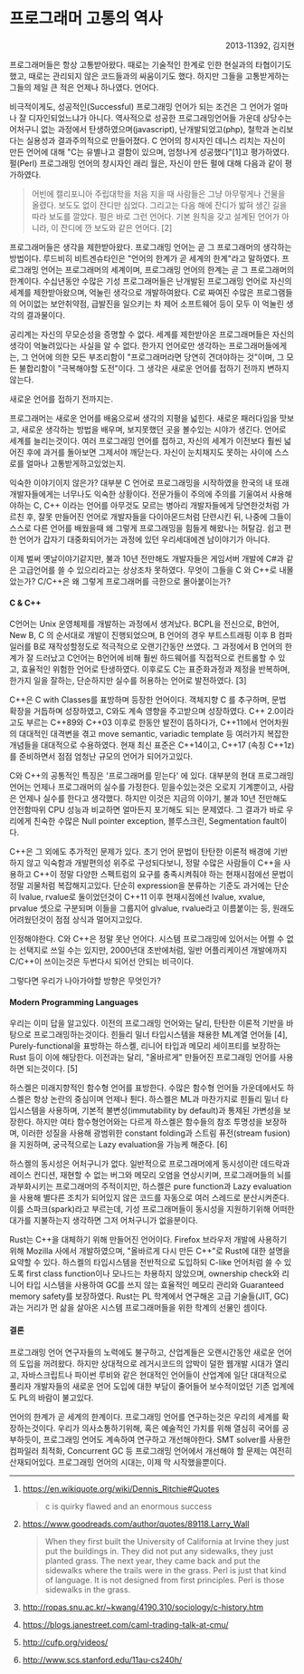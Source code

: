 프로그래머 고통의 역사
========
<p align="right">2013-11392, 김지현</p>

프로그래머들은 항상 고통받아왔다. 때로는 기술적인 한계로 인한 현실과의
타협이기도 했고, 때로는 관리되지 않은 코드들과의 싸움이기도 했다. 하지만 그들을
고통받게하는 그들의 제일 큰 적은 언제나 하나였다. 언어다.

비극적이게도, 성공적인(Successful) 프로그래밍 언어가 되는 조건은 그 언어가
얼마나 잘 디자인되었느냐가 아니다. 역사적으로 성공한 프로그래밍언어들 가운데
상당수는 어처구니 없는 과정에서 탄생하였으며(javascript), 난개발되었고(php),
철학과 논리보다는 실용성과 결과주의적으로 만들어졌다. C 언어의 창시자인 데니스
리치는 자신이 만든 언어에 대해 "C는 유별나고 결함이 있으며, 엄청나게
성공했다"[1]고 평가하였다. 펄(Perl) 프로그래밍 언어의 창시자인 래리 월은, 자신이
만든 펄에 대해 다음과 같이 평가하였다.

> 어빈에 캘리포니아 주립대학을 처음 지을 때 사람들은 그냥 아무렇게나 건물을
올렸다. 보도도 없이 잔디만 심었다. 그리고는 다음 해에 잔디가 밟혀 생긴 길을 따라
보도를 깔았다. 펄은 바로 그런 언어다. 기본 원칙을 갖고 설계된 언어가 아니라, 이
잔디에 깐 보도와 같은 언어다. [2]

프로그래머들은 생각을 제한받아왔다. 프로그래밍 언어는 곧 그 프로그래머의 생각하는 방법이다.
루드비히 비트겐슈타인은 "언어의 한계가 곧 세계의 한계"라고 말하였다. 프로그래밍
언어는 프로그래머의 세계이며, 프로그래밍 언어의 한계는 곧 그 프로그래머의
한계이다. 수십년동안 수많은 기성 프로그래머들은 난개발된 프로그래밍 언어로
자신의 세계를 제한받아왔으며, 억눌린 생각으로 개발하여왔다. C로 짜여진 수많은
프로그램들의 어이없는 보안취약점, 급발진을 일으키는 차 제어 소프트웨어 등이 모두
이 억눌린 생각의 결과물이다.

공리계는 자신의 무모순성을 증명할 수 없다. 세계를 제한받아온 프로그래머들은
자신의 생각이 억눌려있다는 사실을 알 수 없다. 한가지 언어로만 생각하는
프로그래머들에게는, 그 언어에 의한 모든 부조리함이 "프로그래머라면 당연히
견뎌야하는 것"이며, 그 모든 불합리함이 "극복해야할 도전"이다. 그 생각은 새로운
언어를 접하기 전까지 변하지 않는다.

새로운 언어를 접하기 전까지는.

프로그래머는 새로운 언어를 배움으로써 생각의 지평을 넓힌다. 새로운 패러다임을
맛보고, 새로운 생각하는 방법을 배우며, 보지못했던 곳을 볼수있는 시야가 생긴다.
언어로 세계를 늘리는것이다. 여러 프로그래밍 언어를 접하고, 자신의 세계가
이전보다 훨씬 넓어진 후에 과거를 돌아보면 그제서야 깨닫는다. 자신이 눈치채지도
못하는 사이에 스스로를 얼마나 고통받게하고있었는지.

익숙한 이야기이지 않은가? 대부분 C 언어로 프로그래밍을 시작하였을 한국의 내 또래
개발자들에게는 너무나도 익숙한 상황이다. 전문가들이 주의에 주의를 기울여서
사용해야하는 C, C++ 이라는 언어를 아무것도 모르는 병아리 개발자들에게 당연한것처럼
가르친 후, 잘못 만들어진 언어로 개발자들을 다이아몬드처럼 단련시킨 뒤, 나중에
그들이 스스로 다른 언어를 배웠을때 왜 그렇게 프로그래밍을 힘들게 해왔나는
허탈감. 쉽고 편한 언어가 갑자기 대중화되어가는 과정에 있던 우리세대에겐
남이야기가 아니다.

이제 벌써 옛날이야기같지만, 불과 10년 전만해도 개발자들은 게임서버 개발에 C#과
같은 고급언어를 쓸 수 있으리라고는 상상조차 못하였다. 무엇이 그들을 C 와 C++로
내몰았는가? C/C++은 왜 그렇게 프로그래머를 극한으로 몰아붙이는가?

#### C & C++
C언어는 Unix 운영체제를 개발하는 과정에서 생겨났다. BCPL을 전신으로, B언어, New
B, C 의 순서대로 개발이 진행되었으며, B 언어의 경우 부트스트래핑 이후 B
컴파일러를 B로 재작성할정도로 적극적으로 오랜기간동안 쓰였다. 그 과정에서 B
언어의 한계가 잘 드러났고 C언어는 B언어에 비해 훨씬 하드웨어를 직접적으로
컨트롤할 수 있고, 효율적인 위험한 언어로 탄생하였다. 이후로도 C는 표준화과정과
제정을 반복하며, 한가지 일을 잘하는, 단순하지만 실수를 허용하는 언어로
발전하였다. [3]

C++은 C with Classes를 표방하며 등장한 언어이다. 객체지향 C 를 추구하며, 문법
확장을 거듭하며 성장하였고, C와도 계속 영향을 주고받으며 성장하였다. C++
2.0이라고도 부르는 C++89와 C++03 이후로 한동안 발전이 뜸하다가, C++11에서
언어차원의 대대적인 대격변을 겪고 move semantic, variadic template 등 여러가지
복잡한 개념들을 대대적으로 수용하였다. 현재 최신 표준은 C++14이고, C++17 (속칭
C++1z)를 준비하면서 점점 엄청난 규모의 언어가 되어가고있다.

C와 C++의 공통적인 특징은 '프로그래머를 믿는다' 에 있다. 대부분의 현대
프로그래밍 언어는 언제나 프로그래머의 실수를 가정한다. 믿을수있는것은 오로지
기계뿐이고, 사람은 언제나 실수를 한다고 생각했다. 하지만 이것은 지금의 이야기,
불과 10년 전만해도 안전함따위 CPU 성능과 비교하면 얼마든지 포기해도 되는
문제였다. 그 결과가 바로 우리에게 친숙한 수많은 Null pointer exception,
블루스크린, Segmentation fault이다.

C++은 그 외에도 추가적인 문제가 있다. 초기 언어 문법이 탄탄한 이론적 배경에
기반하지 않고 익숙함과 개발편의성 위주로 구성되다보니, 정말 수많은 사람들이
C++을 사용하고 C++이 정말 다양한 스펙트럼의 요구를 충족시켜줘야 하는
현재시점에선 문법이 정말 괴물처럼 복잡해지고있다. 단순히 expression을 분류하는
기준도 과거에는 단순히 lvalue, rvalue로 둘이었던것이 C++11 이후 현재시점에선
lvalue, xvalue, prvalue 셋으로 구분되며 이들을 그룹지어 glvalue, rvalue라고
이름붙이는 등, 원래도 어려웠던것이 점점 상식과 멀어지고있다.

인정해야한다. C와 C++은 정말 못난 언어다. 시스템 프로그래밍에 있어서는 어쩔 수
없는 선택지로 쓰일 수는 있지만, 2000년대 초반에처럼, 일반 어플리케이션
개발에까지 C/C++이 쓰이는것은 두번다시 되어선 안되는 비극이다.

그렇다면 우리가 나아가야할 방향은 무엇인가?

#### Modern Programming Languages
우리는 이미 답을 알고있다. 이전의 프로그래밍 언어와는 달리, 탄탄한 이론적 기반을
바탕으로 프로그래밍하는것이다. 힌들리 밀너 타입시스템을 채용한 ML계열 언어들 [4],
Purely-functional을 표방하는 하스켈, 리니어 타입과 메모리 세이프티를 보장하는
Rust 등이 이에 해당한다. 이전과는 달리, "올바르게" 만들어진 프로그래밍 언어를
사용하면 되는것이다. [5]

하스켈은 미래지향적인 함수형 언어를 표방한다. 수많은 함수형 언어들 가운데에서도
하스켈은 항상 논란의 중심이며 언제나 튄다. 하스켈은 ML과 마찬가지로 힌들리 밀너
타입시스템을 사용하며, 기본적 불변성(immutability by default)과 통제된 가변성을
보장한다. 하지만 여타 함수형언어와는 다르게 하스켈은 함수들의 참조 투명성을
보장하며, 이러한 성질을 사용해 광범위한 constant folding과 스트림 퓨전(stream
fusion)을 지원하며, 궁극적으로는 Lazy evaluation을 가능케 해준다. [6]

하스켈의 동시성은 어처구니가 없다. 일반적으로 프로그래머에게 동시성이란 데드락과
레이스 컨디션, 재현할 수 없는 버그와 메모리 오염을 연상시키며, 프로그래머들의
뇌를 과부화시키는 프로그래머의 주적이지만, 하스켈은 pure function과 Lazy
evaluation을 사용해 별다른 조치가 되어있지 않은 코드를 자동으로 여러 스레드로
분산시켜준다. 이를 스파크(spark)라고 부르는데, 기성 프로그래머들이 동시성을
지원하기위해 어떠한 대가를 지불하는지 생각하면 그저 어처구니가 없을분이다.

Rust는 C++을 대체하기 위해 만들어진 언어이다. Firefox 브라우저 개발에 사용하기
위해 Mozilla 사에서 개발하였으며, "올바르게 다시 만든 C++"로 Rust에 대한 설명을
요약할 수 있다. 하스켈의 타입시스템을 전반적으로 도입하되 C-like 언어처럼 쓸 수
있도록 first class function이나 모나드는 차용하지 않았으며, ownership check와
리니어 타입 시스템을 사용하여 GC를 쓰지 않는 효율적인 메모리 관리와 Guaranteed
memory safety를 보장하였다. Rust는 PL 학계에서 연구해온 고급 기술들(JIT, GC)과는
거리가 먼 삶을 살아온 시스템 프로그래머들을 위한 학계의 선물인 셈이다.

#### 결론
프로그래밍 언어 연구자들의 노력에도 불구하고, 산업계들은 오랜시간동안 새로운
언어의 도입을 꺼려왔다. 하지만 상대적으로 레거시코드의 압박이 덜한 웹개발 시대가
열리고, 자바스크립트나 파이썬 루비와 같은 현대적인 언어들이 산업계에 일단
대대적으로 풀리자 개발자들의 새로운 언어 도입에 대한 부담이 줄어들어
보수적이었던 기존 업계에도 PL의 바람이 불고있다.

언어의 한계가 곧 세계의 한계이다. 프로그래밍 언어를 연구하는것은 우리의 세계를
확장하는것이다. 우리가 의사소통하기위해, 혹은 예술적인 가치를 위해 열심히 국어를
공부하듯이, 프로그래밍 언어도 계속하여 연구하고 개선해야한다. SMT solver를
사용한 컴파일러 최적화, Concurrent GC 등 프로그래밍 언어에서 개선해야 할 문제는
여전히 산재되어있다. 프로그래밍 언어의 시대는, 이제 막 시작했을뿐이다.

--------

1.  https://en.wikiquote.org/wiki/Dennis_Ritchie#Quotes

    > c is quirky flawed and an enormous success

2.  https://www.goodreads.com/author/quotes/89118.Larry_Wall

    > When they first built the University of California at Irvine they just put
    the buildings in. They did not put any sidewalks, they just planted grass.
    The next year, they came back and put the sidewalks where the trails were in
    the grass. Perl is just that kind of language. It is not designed from first
    principles. Perl is those sidewalks in the grass.

3.  http://ropas.snu.ac.kr/~kwang/4190.310/sociology/c-history.htm
4.  https://blogs.janestreet.com/caml-trading-talk-at-cmu/
5.  http://cufp.org/videos/
6.  http://www.scs.stanford.edu/11au-cs240h/
